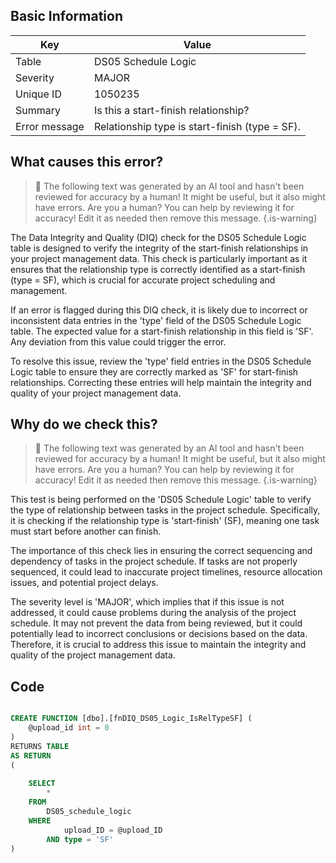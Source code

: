 ## Basic Information
| Key         | Value          |
|-------------|----------------|
| Table       | DS05 Schedule Logic |
| Severity    | MAJOR |
| Unique ID   | 1050235   |
| Summary     | Is this a start-finish relationship? |
| Error message | Relationship type is start-finish (type = SF). |

## What causes this error?

> :robot: The following text was generated by an AI tool and hasn't been reviewed for accuracy by a human! It might be useful, but it also might have errors. Are you a human? You can help by reviewing it for accuracy! Edit it as needed then remove this message.
{.is-warning}

The Data Integrity and Quality (DIQ) check for the DS05 Schedule Logic table is designed to verify the integrity of the start-finish relationships in your project management data. This check is particularly important as it ensures that the relationship type is correctly identified as a start-finish (type = SF), which is crucial for accurate project scheduling and management.

If an error is flagged during this DIQ check, it is likely due to incorrect or inconsistent data entries in the 'type' field of the DS05 Schedule Logic table. The expected value for a start-finish relationship in this field is 'SF'. Any deviation from this value could trigger the error. 

To resolve this issue, review the 'type' field entries in the DS05 Schedule Logic table to ensure they are correctly marked as 'SF' for start-finish relationships. Correcting these entries will help maintain the integrity and quality of your project management data.
## Why do we check this?

> :robot: The following text was generated by an AI tool and hasn't been reviewed for accuracy by a human! It might be useful, but it also might have errors. Are you a human? You can help by reviewing it for accuracy! Edit it as needed then remove this message.
{.is-warning}

This test is being performed on the 'DS05 Schedule Logic' table to verify the type of relationship between tasks in the project schedule. Specifically, it is checking if the relationship type is 'start-finish' (SF), meaning one task must start before another can finish. 

The importance of this check lies in ensuring the correct sequencing and dependency of tasks in the project schedule. If tasks are not properly sequenced, it could lead to inaccurate project timelines, resource allocation issues, and potential project delays. 

The severity level is 'MAJOR', which implies that if this issue is not addressed, it could cause problems during the analysis of the project schedule. It may not prevent the data from being reviewed, but it could potentially lead to incorrect conclusions or decisions based on the data. Therefore, it is crucial to address this issue to maintain the integrity and quality of the project management data.
## Code

```sql

CREATE FUNCTION [dbo].[fnDIQ_DS05_Logic_IsRelTypeSF] (
	@upload_id int = 0
)
RETURNS TABLE
AS RETURN
(
	
	SELECT
		*
	FROM
		DS05_schedule_logic
	WHERE
			upload_ID = @upload_ID
		AND type = 'SF'
)
```
